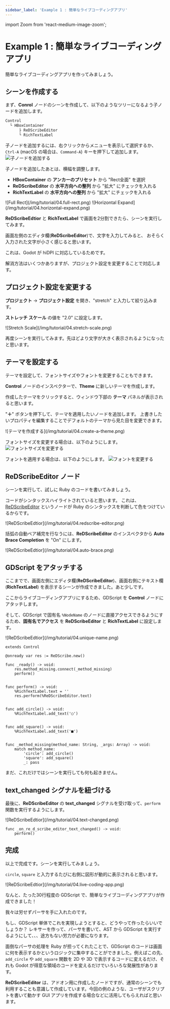 ```yaml
---
sidebar_label: 'Example 1 : 簡単なライブコーディングアプリ'
---
```

import Zoom from 'react-medium-image-zoom';

# Example 1 : 簡単なライブコーディングアプリ

簡単なライブコーディングアプリを作ってみましょう。

## シーンを作成する

まず、**Conrol** ノードのシーンを作成して、以下のようなツリーになるよう子ノードを追加します。

```txt title="ノードツリー"
Control
  └ HBoxContainer
      ├ ReDScribeEditor
      └ RichTextLabel
```

子ノードを追加するには、右クリックからメニューを表示して選択するか、`Ctrl-A` (macOS の場合は、`Command-A`) キーを押下して追加します。
<Zoom>
![子ノードを追加する](/img/tutorial/04.add-child-node.png)
</Zoom>

子ノードを追加したあとは、横幅を調整します。
* **HBoxContainer** の **アンカーのプリセット** から "Rect全面" を選択
* **ReDScribeEditor** の **水平方向への整列** から "拡大" にチェックを入れる
* **RichTextLabel** の **水平方向への整列** から "拡大" にチェックを入れる

<Zoom>
![Full Rect](/img/tutorial/04.full-rect.png)
</Zoom>

<Zoom>
![Horizontal Expand](/img/tutorial/04.horizontal-expand.png)
</Zoom>

**ReDScribeEdtior** と **RichTextLabel** で画面を2分割できたら、シーンを実行してみます。

画面左側のエディタ欄(**ReDScribeEditor**)で、文字を入力してみると、
おそらく入力された文字が小さく感じると思います。

これは、Godot が hiDPI に対応しているためです。

解消方法はいくつかありますが、プロジェクト設定を変更することで対応します。


## プロジェクト設定を変更する

**プロジェクト** → **プロジェクト設定** を開き、"stretch" と入力して絞り込みます。

**ストレッチ スケール** の値を "2.0" に設定します。

<Zoom>
![Stretch Scale](/img/tutorial/04.stretch-scale.png)
</Zoom>

再度シーンを実行してみます。先ほどより文字が大きく表示されるようになったと思います。


## テーマを設定する

テーマを設定して、フォントサイズやフォントを変更することもできます。

**Control** ノードのインスペクターで、**Theme** に新しいテーマを作成します。

作成したテーマをクリックすると、ウィンドウ下部の **テーマ** パネルが表示されると思います。

"**＋**" ボタンを押下して、テーマを適用したいノードを追加します。
上書きしたいプロパティを編集することでデフォルトのテーマから見た目を変更できます。

<Zoom>
![テーマを作成する](/img/tutorial/04.create-a-theme.png)
</Zoom>

フォントサイズを変更する場合は、以下のようにします。
<Zoom>
![フォントサイズを変更する](/img/tutorial/04.change-font-size.png)
</Zoom>

フォントを適用する場合は、以下のようにします。
<Zoom>
![フォントを変更する](/img/tutorial/04.apply-font.png)
</Zoom>


## ReDScribeEditor ノード

シーンを実行して、試しに Ruby のコードを書いてみましょう。

コードがシンタックスハイライトされていると思います。
これは、[ReDScribeEditor](https://github.com/tkmfujise/ReDScribe/blob/main/demo/addons/redscribe/src/editor/editor.gd) というノードが Ruby のシンタックスを判断して色をつけているからです。

<Zoom>
![ReDScribeEdtior](/img/tutorial/04.redscribe-editor.png)
</Zoom>

括弧の自動ペア補完を行なうには、**ReDScribeEditor** のインスペクタから **Auto Brace Completion** を "On" にします。

<Zoom>
![ReDScribeEdtior](/img/tutorial/04.auto-brace.png)
</Zoom>


## GDScript をアタッチする

ここまでで、画面左側にエディタ欄(**ReDScribeEditor**)、画面右側にテキスト欄(**RichTextLabel**) を表示するシーンが作成できました。あと少しです。

ここからライブコーディングアプリにするため、GDScript を **Control** ノードにアタッチします。

そして、GDScript で固有名 `%NodeName` のノードに直接アクセスできるようにするため、**固有名でアクセス** を **ReDScribeEditor** と **RichTextLabel** に設定します。

<Zoom>
![ReDScribeEdtior](/img/tutorial/04.unique-name.png)
</Zoom>

```gdscript
extends Control

@onready var res := ReDScribe.new()

func _ready() -> void:
	res.method_missing.connect(_method_missing)
	perform()


func perform() -> void:
	%RichTextLabel.text = ''
	res.perform(%ReDScribeEditor.text)


func add_circle() -> void:
	%RichTextLabel.add_text('◯')


func add_square() -> void:
	%RichTextLabel.add_text('■')


func _method_missing(method_name: String, _args: Array) -> void:
	match method_name:
		'circle': add_circle()
		'square': add_square()
		_: pass
```

まだ、これだけではシーンを実行しても何も起きません。


## text_changed シグナルを紐づける

最後に、**ReDScribeEditor** の **text_changed** シグナルを受け取って、`perform` 関数を実行するようにします。

<Zoom>
![ReDScribeEdtior](/img/tutorial/04.text-changed.png)
</Zoom>

```gdscript
func _on_re_d_scribe_editor_text_changed() -> void:
	perform()
```

## 完成

以上で完成です。シーンを実行してみましょう。

`circle`, `square` と入力するたびに右側に図形が動的に表示されると思います。

<Zoom>
![ReDScribeEdtior](/img/tutorial/04.live-coding-app.png)
</Zoom>

なんと、たった30行程度の GDScript で、簡単なライブコーディングアプリが作成できました！

我々は労せずパーサを手に入れたのです。

もし、GDScript 単体でこれを実現しようとすると、どうやって作ったらいいでしょうか？
レキサーを作って、パーサを書いて、AST から GDScript を実行するようにして、、、途方もない労力が必要になります。

面倒なパーサの処理を Ruby が担ってくれたことで、GDScript のコードは画面に何を表示するかというロジックに集中することができました。例えばこの先、`add_circle` や `add_square` 関数を 2D や 3D で表示するコードに変えるだけ、それも Godot が得意な領域のコードを変えるだけでいろいろな発展性があります。

**ReDScribeEditor** は、アドオン用に作成したノードですが、通常のシーンでも利用することも意識して作成しています。今回の例のような、ユーザがスクリプトを書いて動かす GUI アプリを作成する場合などに活用してもらえればと思います。
